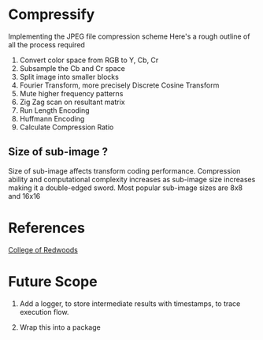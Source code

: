 # Compressify

Implementing the JPEG file compression scheme
Here's a rough outline of all the process required
<ol>
<li> Convert color space from RGB to Y, Cb, Cr </li>
<li> Subsample the Cb and Cr space </li>
<li> Split image into smaller blocks </li>
<li> Fourier Transform, more precisely Discrete Cosine Transform </li>
<li> Mute higher frequency patterns </li>
<li> Zig Zag scan on resultant matrix </li>
<li> Run Length Encoding </li>
<li> Huffmann Encoding </li>
<li> Calculate Compression Ratio </li>
</ol>

## Size of sub-image ?
Size of sub-image affects transform coding performance. Compression ability and computational complexity increases as sub-image size increases making it a double-edged sword. Most popular sub-image sizes are 8x8 and 16x16

# References
[College of Redwoods](https://www.math.cuhk.edu.hk/~lmlui/dct.pdf)

# Future Scope
1. Add a logger, to store intermediate results with timestamps, to trace execution flow.

2. Wrap this into a package